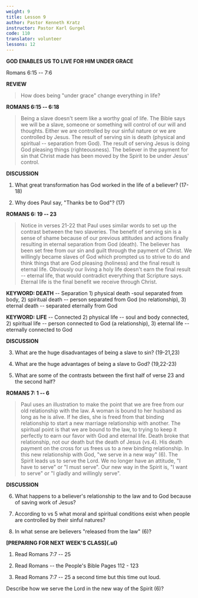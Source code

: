 ```yaml
---
weight: 9
title: Lesson 9
author: Pastor Kenneth Kratz
instructor: Pastor Karl Gurgel
code: 110
translator: volunteer
lessons: 12
---
```


**GOD ENABLES US TO LIVE FOR HIM UNDER GRACE**

Romans 6:15 -- 7:6

**REVIEW**

> How does being "under grace" change everything in life?

**ROMANS 6:15 -- 6:18**

> Being a slave doesn't seem like a worthy goal of life. The Bible says
> we will be a slave, someone or something will control of our will and
> thoughts. Either we are controlled by our sinful nature or we are
> controlled by Jesus. The result of serving sin is death (physical and
> spiritual -- separation from God). The result of serving Jesus is
> doing God pleasing things (righteousness). The believer in the payment
> for sin that Christ made has been moved by the Spirit to be under
> Jesus' control.

**DISCUSSION**

1.  What great transformation has God worked in the life of a believer?
    (17-18)

2.  Why does Paul say, "Thanks be to God"? (17)

**ROMANS 6: 19 -- 23**

> Notice in verses 21-22 that Paul uses similar words to set up the
> contrast between the two slaveries. The benefit of serving sin is a
> sense of shame because of our previous attitudes and actions finally
> resulting in eternal separation from God (death). The believer has
> been set free from our sin and guilt through the payment of Christ. We
> willingly became slaves of God which prompted us to strive to do and
> think things that are God pleasing (holiness) and the final result is
> eternal life. Obviously our living a holy life doesn't earn the final
> result -- eternal life, that would contradict everything that
> Scripture says. Eternal life is the final benefit we receive through
> Christ.

**KEYWORD: DEATH** -- Separation 1) physical death -soul separated from
body, 2) spiritual death -- person separated from God (no relationship),
3) eternal death -- separated eternally from God

**KEYWORD:** **LIFE** -- Connected 2) physical life -- soul and body
connected, 2) spiritual life -- person connected to God (a
relationship), 3) eternal life -- eternally connected to God

**DISCUSSION**

3.  What are the huge disadvantages of being a slave to sin? (19-21,23)

4.  What are the huge advantages of being a slave to God? (19,22-23)

5.  What are some of the contrasts between the first half of verse 23
    and the second half?

**ROMANS 7: 1 -- 6**

> Paul uses an illustration to make the point that we are free from our
> old relationship with the law. A woman is bound to her husband as long
> as he is alive. If he dies, she is freed from that binding
> relationship to start a new marriage relationship with another. The
> spiritual point is that we are bound to the law, to trying to keep it
> perfectly to earn our favor with God and eternal life. Death broke
> that relationship, not our death but the death of Jesus (vs.4). His
> death payment on the cross for us frees us to a new binding
> relationship. In this new relationship with God, "we serve in a new
> way" (6). The Spirit leads us to serve the Lord. We no longer have an
> attitude, "I have to serve" or "I must serve". Our new way in the
> Spirit is, "I want to serve" or "I gladly and willingly serve".

**DISCUSSION**

6.  What happens to a believer's relationship to the law and to God
    because of saving work of Jesus?

7.  According to vs 5 what moral and spiritual conditions exist when
    people are controlled by their sinful natures?

8.  In what sense are believers "released from the law" (6)?

**[PREPARING FOR NEXT WEEK'S CLASS]{.ul}**

1.  Read Romans 7:7 -- 25

2.  Read Romans -- the People's Bible Pages 112 - 123

3.  Read Romans 7:7 -- 25 a second time but this time out loud.

Describe how we serve the Lord in the new way of the Spirit (6)?

